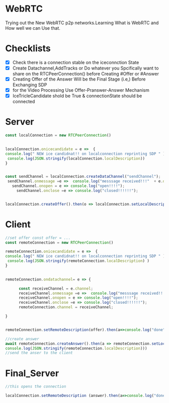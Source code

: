 # WebRTC
Trying out the New WebRTC p2p networks.Learning What is WebRTC and How well we can Use that.

# Checklists
- [x] Check there is a connection stable on the iceconnction State
- [x] Create Datachannel,AddTracks or Do whatever you Spcifically want to share on the RTCPeerConnection() before Creating #Offer or #Answer
- [x] Creating Offer of the Answer Will be the Final Stage (i.e,) Before Exchanging SDP
- [x] for the Video Processing Use Offer-Pranswer-Answer Mechanism 
- [x] IceTricleCandidate shold be True & connectionState should be connected

# Server
```js
const localConnection = new RTCPeerConnection()
 

localConnection.onicecandidate = e =>  {
console.log(" NEW ice candidnat!! on localconnection reprinting SDP " )
 console.log(JSON.stringify(localConnection.localDescription))
}


const sendChannel = localConnection.createDataChannel("sendChannel");
 sendChannel.onmessage =e =>  console.log("messsage received!!!"  + e.data )
   sendChannel.onopen = e => console.log("open!!!!");
     sendChannel.onclose =e => console.log("closed!!!!!!");


localConnection.createOffer().then(o => localConnection.setLocalDescription(o) )
```

# Client
```js
//set offer const offer = ...
const remoteConnection = new RTCPeerConnection()

remoteConnection.onicecandidate = e =>  {
console.log(" NEW ice candidnat!! on localconnection reprinting SDP " )
 console.log(JSON.stringify(remoteConnection.localDescription) )
}

 
remoteConnection.ondatachannel= e => {

      const receiveChannel = e.channel;
      receiveChannel.onmessage =e =>  console.log("messsage received!!!"  + e.data )
      receiveChannel.onopen = e => console.log("open!!!!");
      receiveChannel.onclose =e => console.log("closed!!!!!!");
      remoteConnection.channel = receiveChannel;

}


remoteConnection.setRemoteDescription(offer).then(a=>console.log("done"))

//create answer
await remoteConnection.createAnswer().then(a => remoteConnection.setLocalDescription(a)).then(a=>
console.log(JSON.stringify(remoteConnection.localDescription)))
//send the anser to the client
```

# Final_Server
```js
//this opens the connection

localConnection.setRemoteDescription (answer).then(a=>console.log("done"))
```
